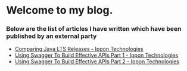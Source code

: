 # Welcome to my blog.

### Below are the list of articles I have written which have been published by an external party
- [Comparing Java LTS Releases - Ippon Technologies](https://blog.ippon.tech/comparing-java-lts-releases/)
- [Using Swagger To Build Effective APIs Part 1 - Ippon Technologies](https://blog.ippon.tech/using-swagger-to-build-effective-apis-pt1)
- [Using Swagger To Build Effective APIs Part 2 - Ippon Technologies](https://blog.ippon.tech/using-swagger-to-build-effective-apis-pt2)
